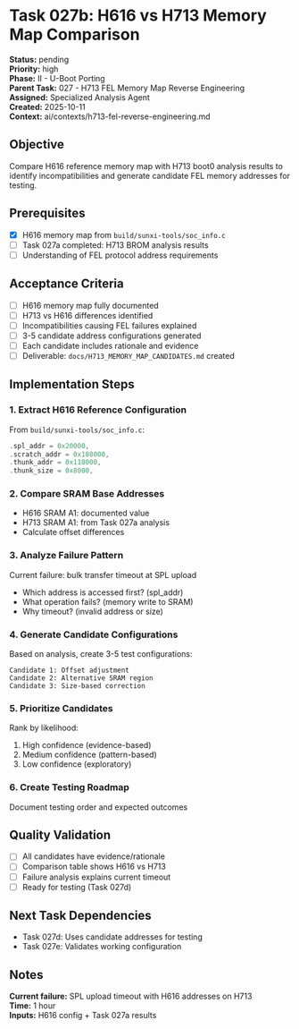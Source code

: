 # Task 027b: H616 vs H713 Memory Map Comparison

**Status:** pending  
**Priority:** high  
**Phase:** II - U-Boot Porting  
**Parent Task:** 027 - H713 FEL Memory Map Reverse Engineering  
**Assigned:** Specialized Analysis Agent  
**Created:** 2025-10-11  
**Context:** ai/contexts/h713-fel-reverse-engineering.md

## Objective

Compare H616 reference memory map with H713 boot0 analysis results to identify incompatibilities and generate candidate FEL memory addresses for testing.

## Prerequisites

- [x] H616 memory map from `build/sunxi-tools/soc_info.c`
- [ ] Task 027a completed: H713 BROM analysis results
- [ ] Understanding of FEL protocol address requirements

## Acceptance Criteria

- [ ] H616 memory map fully documented
- [ ] H713 vs H616 differences identified
- [ ] Incompatibilities causing FEL failures explained
- [ ] 3-5 candidate address configurations generated
- [ ] Each candidate includes rationale and evidence
- [ ] Deliverable: `docs/H713_MEMORY_MAP_CANDIDATES.md` created

## Implementation Steps

### 1. Extract H616 Reference Configuration
From `build/sunxi-tools/soc_info.c`:
```c
.spl_addr = 0x20000,
.scratch_addr = 0x108000,
.thunk_addr = 0x118000,
.thunk_size = 0x8000,
```

### 2. Compare SRAM Base Addresses
- H616 SRAM A1: documented value
- H713 SRAM A1: from Task 027a analysis
- Calculate offset differences

### 3. Analyze Failure Pattern
Current failure: bulk transfer timeout at SPL upload
- Which address is accessed first? (spl_addr)
- What operation fails? (memory write to SRAM)
- Why timeout? (invalid address or size)

### 4. Generate Candidate Configurations
Based on analysis, create 3-5 test configurations:
```
Candidate 1: Offset adjustment
Candidate 2: Alternative SRAM region
Candidate 3: Size-based correction
```

### 5. Prioritize Candidates
Rank by likelihood:
1. High confidence (evidence-based)
2. Medium confidence (pattern-based)
3. Low confidence (exploratory)

### 6. Create Testing Roadmap
Document testing order and expected outcomes

## Quality Validation

- [ ] All candidates have evidence/rationale
- [ ] Comparison table shows H616 vs H713
- [ ] Failure analysis explains current timeout
- [ ] Ready for testing (Task 027d)

## Next Task Dependencies

- Task 027d: Uses candidate addresses for testing
- Task 027e: Validates working configuration

## Notes

**Current failure:** SPL upload timeout with H616 addresses on H713  
**Time:** 1 hour  
**Inputs:** H616 config + Task 027a results
